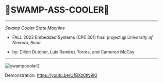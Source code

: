 # 💎SWAMP-ASS-COOLER💎

--------------------------------------------------

*Swamp Cooler State Machine*

- FALL 2022 Embedded Systems (CPE 301) final project *@ University of Nevada, Reno*

- by: Dillon Dutcher, Luis Ramirez Torres, and Cameron McCoy



----------------------------------------------------

![swampcooler2](https://user-images.githubusercontent.com/116330722/207219555-30cfa5f4-9033-470d-951c-b5721b7c783b.jpg)



Demonstration: https://youtu.be/UfBXz0tN9KI

